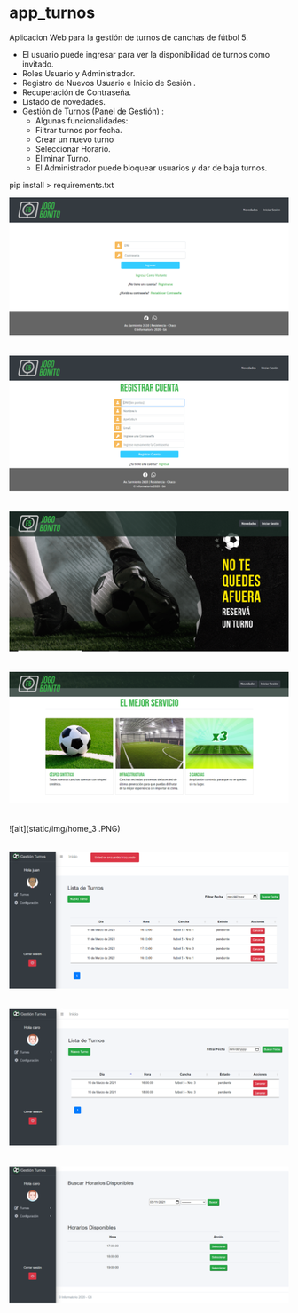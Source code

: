 ﻿# app_turnos

Aplicacion Web para la gestión de turnos de canchas de fútbol 5.

* El usuario puede ingresar para ver la disponibilidad de turnos como invitado.
* Roles Usuario y Administrador.
* Registro de Nuevos Usuario e Inicio de Sesión .
* Recuperación de Contraseña.
* Listado de novedades.
* Gestión de Turnos (Panel de Gestión) : 
    * Algunas funcionalidades: 
     - Filtrar turnos por fecha.
     - Crear un nuevo turno 
     - Seleccionar Horario.
     - Eliminar Turno.
     - El Administrador puede bloquear usuarios y dar de baja turnos.
  




pip install > requirements.txt



![alt](static/img/login.PNG)
<br><br><br>
![alt](static/img/registro.PNG)
<br><br><br>
![alt](static/img/home_1.PNG)
<br><br><br>
![alt](static/img/home_2.PNG)
<br><br><br>
![alt](static/img/home_3 .PNG)
<br><br><br>
![alt](static/img/gestion_1.PNG)
<br><br><br>
![alt](static/img/gestion_2.PNG)
<br><br><br>
![alt](static/img/gestion_3.PNG)








